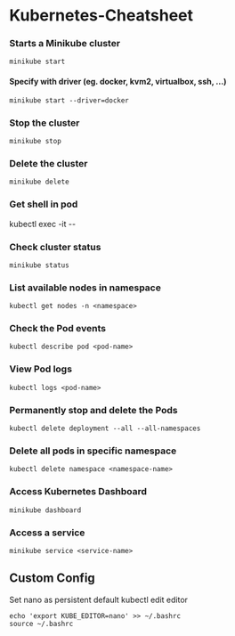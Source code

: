 # Kubernetes-Cheatsheet
### Starts a Minikube cluster
```
minikube start
```

#### Specify with driver (eg. docker, kvm2, virtualbox, ssh, ...)
```
minikube start --driver=docker
```

### Stop the cluster
```
minikube stop
```

### Delete the cluster
```
minikube delete
```

### Get shell in pod
kubectl exec -it <pod-name> -- <command>

### Check cluster status
```
minikube status
```

### List available nodes in namespace
```
kubectl get nodes -n <namespace>
```

### Check the Pod events
```
kubectl describe pod <pod-name>
```

### View Pod logs
```
kubectl logs <pod-name>
```

### Permanently stop and delete the Pods
```
kubectl delete deployment --all --all-namespaces
```

### Delete all pods in specific namespace
```
kubectl delete namespace <namespace-name>
```

### Access Kubernetes Dashboard
```
minikube dashboard
```

### Access a service
```
minikube service <service-name>
```

## Custom Config
Set nano as persistent default kubectl edit editor
```
echo 'export KUBE_EDITOR=nano' >> ~/.bashrc
source ~/.bashrc
```
